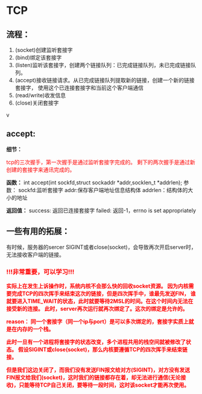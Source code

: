 # TCP

## 流程：

1. (socket)创建监听套接字
2. (bind)绑定该套接字
3. (listen)监听该套接字，创建两个链接队列：已完成链接队列，未已完成链接队列。
4. (accept)接收链接请求。从已完成链接队列提取新的链接，创建一个新的链接套接字，
    使用这个已连接套接字和当前这个客户端通信
5. (read/write)收发信息
6. (close)关闭套接字

v

## accept:

**细节：**
<p><font color = 'red'>
tcp的三次握手，第一次握手是通过监听套接字完成的。
剩下的两次握手是通过新创建的套接字来通讯完成的。
</font></p>

**函数：**
int accept(int sockfd,struct sockaddr *addr,socklen_t *addrlen);
参数：
  sockfd:监听套接字
  addr:保存客户端地址信息结构体
  addrlen：结构体的大小的地址

**返回值：**
  success: 返回已连接套接字
  failed: 返回-1，errno is set appropriately




## 一些有用的拓展：

有时候，服务器的sercer SIGINT或者close(socket)，会导致再次开启server时，无法接收客户端的链接。


<h3><font color = "red">!!!非常重要，可以学习!!!</font></h3>


<p>
<strong><font color = "red">
实际上在发生上诉操作时，系统内核不会那么快的回收socket资源。
因为内核需要完成TCP的四次挥手来结束这次的链接，但是四次挥手中，谁最先发送FIN，
谁就要进入TIME_WAIT的状态，此时就要等待2MSL的时间。在这个时间内无法在接受新的连接。
此时，server再次运行就再次绑定了。这次的绑定是允许的。
</font>
</strong>
</p>


<p>
<strong>
<font color = "red">
reason：
  同一个套接字（同一个ip与port）是可以多次绑定的，套接字实质上就是在内存的一个栈。
</font>
</strong>
</p>

<p>
<strong>
<font color = "red">
  此时一旦有一个进程将套接字的状态改变，多个进程共用的栈空间就被修改了状态。
  假设SIGINT或close(socket)，那么内核要遵循TCP的四次挥手来结束链接。
</font>
</strong>
</p>

<p>
<strong>
<font color = "red">
  但是我们这边关闭了，而我们没有发送FIN报文给对方(SIGINT)，对方没有发送FIN报文给我们(socket)，这时我们的链接都存在着，却无法进行通信(无论接收)，只能等待TCP自己关闭，要等待一段时间，这时该socket才能再次使用。
</font>
</strong>
</p>

## 

